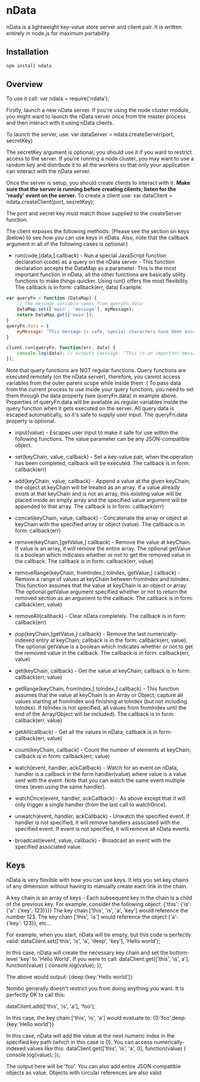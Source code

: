 nData
======

nData is a lightweight key-value store server and client pair.
It is written entirely in node.js for maximum portability.

## Installation

```bash
npm install ndata
```

## Overview

To use it call:
var ndata = require('ndata');

Firstly, launch a new nData server. If you're using the node cluster module, you might want to launch the nData server once 
from the master process and then interact with it using nData clients.

To launch the server, use:
var dataServer = ndata.createServer(port, secretKey)

The secretKey argument is optional; you should use it if you want to restrict access to the server.
If you're running a node cluster, you may want to use a random key and distribute it to all the workers so that only
your application can interact with the nData server.

Once the server is setup, you should create clients to interact with it. **Make sure that the server is running before creating clients; listen for the 'ready' event on the server.**
To create a client use:
var dataClient = ndata.createClient(port, secretKey);

The port and secret key must match those supplied to the createServer function.

The client exposes the following methods:
(Please see the section on keys (below) to see how you can use keys in nData.
Also, note that the callback argument in all of the following cases is optional.)

- run(code,[data,] callback) - Run a special JavaScript function declaration (code) as a query on the nData server - This function declaration accepts the DataMap as a parameter.
This is the most important function in nData, all the other functions are basically utility functions to make things quicker. Using run() offers the most flexibility.
The callback is in form: callback(err, data) Example:

```js
var queryFn = function (DataMap) {
	// The message variable comes from queryFn.data
	DataMap.set(['main', 'message'], myMessage);
	return DataMap.get(['main']); 
}
queryFn.data = {
	myMessage: 'This message is safe, special characters have been escaped'
}

client.run(queryFn, function(err, data) {
	console.log(data); // outputs {message: "This is an important message"}
});
```

Note that query functions are NOT regular functions. Query functions are executed remotely (on the nData server),
therefore, you cannot access variables from the outer parent scope while inside them :(
To pass data from the current process to use inside your query functions, you need to set them through the data 
property (see queryFn.data) in example above.
Properties of queryFn.data will be available as regular variables inside the query function when it gets executed on the server.
All query data is escaped automatically, so it's safe to supply user input. The queryFn.data property is optional.

- input(value) - Escapes user input to make it safe for use within the following functions. The value parameter can be any JSON-compatible object.

- set(keyChain, value, callback) - Set a key-value pair, when the operation has been completed, callback will be executed.
The callback is in form: callback(err)

- add(keyChain, value, callback) - Append a value at the given keyChain; the object at keyChain will be treated as an array. If a value already exists at that keyChain and is not an array,
this existing value will be placed inside an empty array and the specified value argument will be appended to that array.
The callback is in form: callback(err)

- concat(keyChain, value, callback) - Concatenate the array or object at keyChain with the specified array or object (value).
The callback is in form: callback(err)

- remove(keyChain,[getValue,] callback) - Remove the value at keyChain. If value is an array, it will remove the entire array.
The optional getValue is a boolean which indicates whether or not to get the removed value in the callback.
The callback is in form: callback(err, value)

- removeRange(keyChain, fromIndex,[ toIndex, getValue,] callback) - Remove a range of values at keyChain between fromIndex and toIndex.
This function assumes that the value at keyChain is an object or array. The optional getValue argument specified whether or not to return the removed section as an argument to the callback.
The callback is in form: callback(err, value)

- removeAll(callback) - Clear nData completely.
The callback is in form: callback(err)

- pop(keyChain,[getValue,] callback) - Remove the last numerically-indexed entry at keyChain; callback is in the form: callback(err, value).
The optional getValue is a boolean which indicates whether or not to get the removed value in the callback.
The callback is in form: callback(err, value)

- get(keyChain, callback) - Get the value at keyChain; callback is in form: callback(err, value)

- getRange(keyChain, fromIndex,[ toIndex,] callback) - This function assumes that the value at keyChain is an Array or Object;
capture all values starting at fromIndex and finishing at toIndex (but not including toIndex).
If toIndex is not specified, all values from fromIndex until the end of the Array/Object will be included).
The callback is in form: callback(err, value)

- getAll(callback) - Get all the values in nData; callback is in form: callback(err, value)

- count(keyChain, callback) - Count the number of elements at keyChain; callback is in form: callback(err, value)

- watch(event, handler, ackCallback) - Watch for an event on nData, handler is a callback in the form handler(value) where value is a value sent with the event.
Note that you can watch the same event multiple times (even using the same handler).

- watchOnce(event, handler, ackCallback) - As above except that it will only trigger a single handler (from the last call to watchOnce).

- unwatch(event, handler, ackCallback) - Unwatch the specified event. If handler is not specified, it will remove handlers associated with the specified event.
If event is not specified, it will remove all nData events.

- broadcast(event, value, callback) - Broadcast an event with the specified associated value.

## Keys

nData is very flexible with how you can use keys. It lets you set key chains of any dimension without having to manually create each link in the chain.

A key chain is an array of keys - Each subsequent key in the chain is a child of the previous key.
For example, consider the following object:
{'this': {'is': {'a': {'key': 123}}}}
The key chain ['this', 'is', 'a', 'key'] would reference the number 123.
The key chain ['this', 'is'] would reference the object {'a': {'key': 123}}, etc...

For example, when you start, nData will be empty, but this code is perfectly valid:
dataClient.set(['this', 'is', 'a', 'deep', 'key'], 'Hello world');

In this case, nData will create the necessary key chain and set the bottom-level 'key' to 'Hello World'.
If you were to call:
dataClient.get(['this', 'is', a'], function(value) {
	console.log(value);
});

The above would output: {deep:{key:'Hello world'}}

Nombo generally doesn't restrict you from doing anything you want. It is perfectly OK to call this:

dataClient.add(['this', 'is', 'a'], 'foo');

In this case, the key chain ['this', 'is', 'a'] would evaluate to:
{0:'foo',deep:{key:'Hello world'}}

In this case, nData will add the value at the next numeric index in the specified key path (which in this case is 0).
You can access numerically-indexed values like this:
dataClient.get(['this', 'is', 'a', 0], function(value) {
	console.log(value);
});

The output here will be 'foo'.
You can also add entire JSON-compatible objects as value. Objects with circular references are also valid.